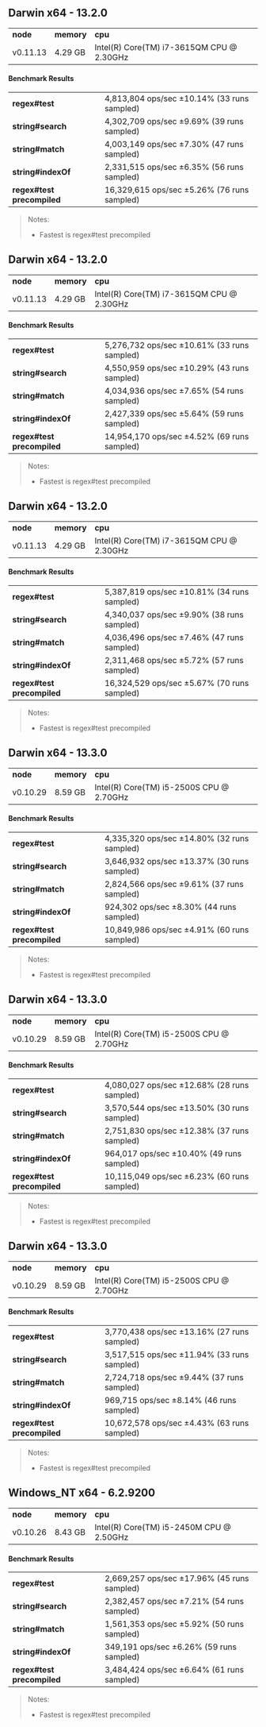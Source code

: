 Darwin x64 - 13.2.0
-----

<table><tr><td><b>node</b></td><td><b>memory</b></td><td><b>cpu</b></td></tr><tr><td>v0.11.13</td><td>4.29 GB</td><td>Intel(R) Core(TM) i7-3615QM CPU @ 2.30GHz</td></tr></table>

#### Benchmark Results ####

<table><tr><td><b>regex#test</b></td><td>4,813,804 ops/sec ±10.14% (33 runs sampled)
</td></tr><tr><td><b>string#search</b></td><td>4,302,709 ops/sec ±9.69% (39 runs sampled)
</td></tr><tr><td><b>string#match</b></td><td>4,003,149 ops/sec ±7.30% (47 runs sampled)
</td></tr><tr><td><b>string#indexOf</b></td><td>2,331,515 ops/sec ±6.35% (56 runs sampled)
</td></tr><tr><td><b>regex#test precompiled</b></td><td>16,329,615 ops/sec ±5.26% (76 runs sampled)
</td></tr></table>

> Notes:
> - Fastest is regex#test precompiled


Darwin x64 - 13.2.0
-----

<table><tr><td><b>node</b></td><td><b>memory</b></td><td><b>cpu</b></td></tr><tr><td>v0.11.13</td><td>4.29 GB</td><td>Intel(R) Core(TM) i7-3615QM CPU @ 2.30GHz</td></tr></table>

#### Benchmark Results ####

<table><tr><td><b>regex#test</b></td><td>5,276,732 ops/sec ±10.61% (33 runs sampled)
</td></tr><tr><td><b>string#search</b></td><td>4,550,959 ops/sec ±10.29% (43 runs sampled)
</td></tr><tr><td><b>string#match</b></td><td>4,034,936 ops/sec ±7.65% (54 runs sampled)
</td></tr><tr><td><b>string#indexOf</b></td><td>2,427,339 ops/sec ±5.64% (59 runs sampled)
</td></tr><tr><td><b>regex#test precompiled</b></td><td>14,954,170 ops/sec ±4.52% (69 runs sampled)
</td></tr></table>

> Notes:
> - Fastest is regex#test precompiled


Darwin x64 - 13.2.0
-----

<table><tr><td><b>node</b></td><td><b>memory</b></td><td><b>cpu</b></td></tr><tr><td>v0.11.13</td><td>4.29 GB</td><td>Intel(R) Core(TM) i7-3615QM CPU @ 2.30GHz</td></tr></table>

#### Benchmark Results ####

<table><tr><td><b>regex#test</b></td><td>5,387,819 ops/sec ±10.81% (34 runs sampled)
</td></tr><tr><td><b>string#search</b></td><td>4,340,037 ops/sec ±9.90% (38 runs sampled)
</td></tr><tr><td><b>string#match</b></td><td>4,036,496 ops/sec ±7.46% (47 runs sampled)
</td></tr><tr><td><b>string#indexOf</b></td><td>2,311,468 ops/sec ±5.72% (57 runs sampled)
</td></tr><tr><td><b>regex#test precompiled</b></td><td>16,324,529 ops/sec ±5.67% (70 runs sampled)
</td></tr></table>

> Notes:
> - Fastest is regex#test precompiled


Darwin x64 - 13.3.0
-----

<table><tr><td><b>node</b></td><td><b>memory</b></td><td><b>cpu</b></td></tr><tr><td>v0.10.29</td><td>8.59 GB</td><td>Intel(R) Core(TM) i5-2500S CPU @ 2.70GHz</td></tr></table>

#### Benchmark Results ####

<table><tr><td><b>regex#test</b></td><td>4,335,320 ops/sec ±14.80% (32 runs sampled)
</td></tr><tr><td><b>string#search</b></td><td>3,646,932 ops/sec ±13.37% (30 runs sampled)
</td></tr><tr><td><b>string#match</b></td><td>2,824,566 ops/sec ±9.61% (37 runs sampled)
</td></tr><tr><td><b>string#indexOf</b></td><td>924,302 ops/sec ±8.30% (44 runs sampled)
</td></tr><tr><td><b>regex#test precompiled</b></td><td>10,849,986 ops/sec ±4.91% (60 runs sampled)
</td></tr></table>

> Notes:
> - Fastest is regex#test precompiled


Darwin x64 - 13.3.0
-----

<table><tr><td><b>node</b></td><td><b>memory</b></td><td><b>cpu</b></td></tr><tr><td>v0.10.29</td><td>8.59 GB</td><td>Intel(R) Core(TM) i5-2500S CPU @ 2.70GHz</td></tr></table>

#### Benchmark Results ####

<table><tr><td><b>regex#test</b></td><td>4,080,027 ops/sec ±12.68% (28 runs sampled)
</td></tr><tr><td><b>string#search</b></td><td>3,570,544 ops/sec ±13.50% (30 runs sampled)
</td></tr><tr><td><b>string#match</b></td><td>2,751,830 ops/sec ±12.38% (37 runs sampled)
</td></tr><tr><td><b>string#indexOf</b></td><td>964,017 ops/sec ±10.40% (49 runs sampled)
</td></tr><tr><td><b>regex#test precompiled</b></td><td>10,115,049 ops/sec ±6.23% (60 runs sampled)
</td></tr></table>

> Notes:
> - Fastest is regex#test precompiled


Darwin x64 - 13.3.0
-----

<table><tr><td><b>node</b></td><td><b>memory</b></td><td><b>cpu</b></td></tr><tr><td>v0.10.29</td><td>8.59 GB</td><td>Intel(R) Core(TM) i5-2500S CPU @ 2.70GHz</td></tr></table>

#### Benchmark Results ####

<table><tr><td><b>regex#test</b></td><td>3,770,438 ops/sec ±13.16% (27 runs sampled)
</td></tr><tr><td><b>string#search</b></td><td>3,517,515 ops/sec ±11.94% (33 runs sampled)
</td></tr><tr><td><b>string#match</b></td><td>2,724,718 ops/sec ±9.44% (37 runs sampled)
</td></tr><tr><td><b>string#indexOf</b></td><td>969,715 ops/sec ±8.14% (46 runs sampled)
</td></tr><tr><td><b>regex#test precompiled</b></td><td>10,672,578 ops/sec ±4.43% (63 runs sampled)
</td></tr></table>

> Notes:
> - Fastest is regex#test precompiled


Windows_NT x64 - 6.2.9200
-----

<table><tr><td><b>node</b></td><td><b>memory</b></td><td><b>cpu</b></td></tr><tr><td>v0.10.26</td><td>8.43 GB</td><td>Intel(R) Core(TM) i5-2450M CPU @ 2.50GHz</td></tr></table>

#### Benchmark Results ####

<table><tr><td><b>regex#test</b></td><td>2,669,257 ops/sec ±17.96% (45 runs sampled)
</td></tr><tr><td><b>string#search</b></td><td>2,382,457 ops/sec ±7.21% (54 runs sampled)
</td></tr><tr><td><b>string#match</b></td><td>1,561,353 ops/sec ±5.92% (50 runs sampled)
</td></tr><tr><td><b>string#indexOf</b></td><td>349,191 ops/sec ±6.26% (59 runs sampled)
</td></tr><tr><td><b>regex#test precompiled</b></td><td>3,484,424 ops/sec ±6.64% (61 runs sampled)
</td></tr>

</table>

> Notes:
> - Fastest is regex#test precompiled
